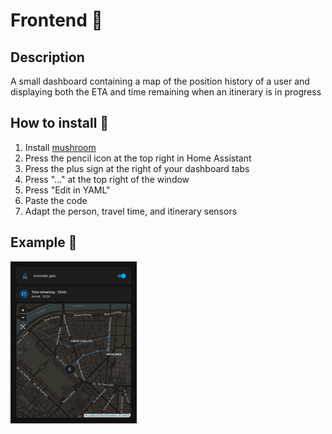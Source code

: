# Frontend 🎨

## Description

A small dashboard containing a map of the position history of a user and displaying both the ETA and time remaining when an itinerary is in progress

## How to install 🚀

1. Install [mushroom](https://github.com/piitaya/lovelace-mushroom?tab=readme-ov-file#installation)
2. Press the pencil icon at the top right in Home Assistant
3. Press the plus sign at the right of your dashboard tabs
4. Press "..." at the top right of the window
5. Press "Edit in YAML"
6. Paste the code
7. Adapt the person, travel time, and itinerary sensors

## Example 📌

<img src="https://github.com/etiennec78/etiennec78.github.io/blob/main/media/Home%20Automation/Automatic%20Gate/Extra/Vehicle%20tracker%20map/example.png?raw=true" width="40%">
